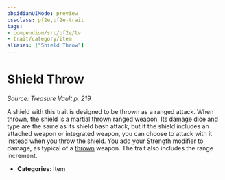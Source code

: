 ```yaml
---
obsidianUIMode: preview
cssclass: pf2e,pf2e-trait
tags:
- compendium/src/pf2e/tv
- trait/category/item
aliases: ["Shield Throw"]
---
```

# Shield Throw  
*Source: Treasure Vault p. 219*  

A shield with this trait is designed to be thrown as a ranged attack. When thrown, the shield is a martial [thrown](thrown.md "Thrown Weapon Trait") ranged weapon. Its damage dice and type are the same as its shield bash attack, but if the shield includes an attached weapon or integrated weapon, you can choose to attack with it instead when you throw the shield. You add your Strength modifier to damage, as typical of a [thrown](thrown.md "Thrown Weapon Trait") weapon. The trait also includes the range increment.

- **Categories**: Item